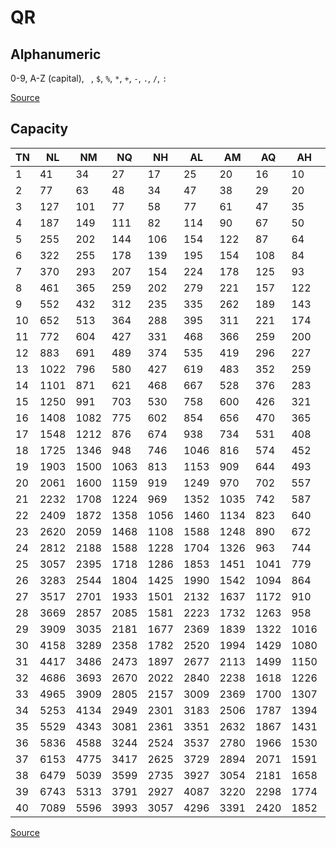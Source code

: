 # QR

## Alphanumeric

0-9, A-Z (capital), ` `, `$`, `%`, `*`, `+`, `-`, `.`, `/`, `:`

[Source](https://www.thonky.com/qr-code-tutorial/alphanumeric-table)

## Capacity

| TN |   NL |   NM |   NQ |   NH |   AL |   AM |   AQ |   AH |   BL |   BM |   BQ |   BH |   KL |   KM |   KQ |  KH |
|----|------|------|------|------|------|------|------|------|------|------|------|------|------|------|------|-----|
| 1  |   41 |   34 |   27 |   17 |   25 |   20 |   16 |   10 |   17 |   14 |   11 |    7 |   10 |    8 |    7 |   4 |
| 2  |   77 |   63 |   48 |   34 |   47 |   38 |   29 |   20 |   32 |   26 |   20 |   14 |   20 |   16 |   12 |   8 |
| 3  |  127 |  101 |   77 |   58 |   77 |   61 |   47 |   35 |   53 |   42 |   32 |   24 |   32 |   26 |   20 |  15 |
| 4  |  187 |  149 |  111 |   82 |  114 |   90 |   67 |   50 |   78 |   62 |   46 |   34 |   48 |   38 |   28 |  21 |
| 5  |  255 |  202 |  144 |  106 |  154 |  122 |   87 |   64 |  106 |   84 |   60 |   44 |   65 |   52 |   37 |  27 |
| 6  |  322 |  255 |  178 |  139 |  195 |  154 |  108 |   84 |  134 |  106 |   74 |   58 |   82 |   65 |   45 |  36 |
| 7  |  370 |  293 |  207 |  154 |  224 |  178 |  125 |   93 |  154 |  122 |   86 |   64 |   95 |   75 |   53 |  39 |
| 8  |  461 |  365 |  259 |  202 |  279 |  221 |  157 |  122 |  192 |  152 |  108 |   84 |  118 |   93 |   66 |  52 |
| 9  |  552 |  432 |  312 |  235 |  335 |  262 |  189 |  143 |  230 |  180 |  130 |   98 |  141 |  111 |   80 |  60 |
| 10 |  652 |  513 |  364 |  288 |  395 |  311 |  221 |  174 |  271 |  213 |  151 |  119 |  167 |  131 |   93 |  74 |
| 11 |  772 |  604 |  427 |  331 |  468 |  366 |  259 |  200 |  321 |  251 |  177 |  137 |  198 |  155 |  109 |  85 |
| 12 |  883 |  691 |  489 |  374 |  535 |  419 |  296 |  227 |  367 |  287 |  203 |  155 |  226 |  177 |  125 |  96 |
| 13 | 1022 |  796 |  580 |  427 |  619 |  483 |  352 |  259 |  425 |  331 |  241 |  177 |  262 |  204 |  149 | 109 |
| 14 | 1101 |  871 |  621 |  468 |  667 |  528 |  376 |  283 |  458 |  362 |  258 |  194 |  282 |  223 |  159 | 120 |
| 15 | 1250 |  991 |  703 |  530 |  758 |  600 |  426 |  321 |  520 |  412 |  292 |  220 |  320 |  254 |  180 | 136 |
| 16 | 1408 | 1082 |  775 |  602 |  854 |  656 |  470 |  365 |  586 |  450 |  322 |  250 |  361 |  277 |  198 | 154 |
| 17 | 1548 | 1212 |  876 |  674 |  938 |  734 |  531 |  408 |  644 |  504 |  364 |  280 |  397 |  310 |  224 | 173 |
| 18 | 1725 | 1346 |  948 |  746 | 1046 |  816 |  574 |  452 |  718 |  560 |  394 |  310 |  442 |  345 |  243 | 191 |
| 19 | 1903 | 1500 | 1063 |  813 | 1153 |  909 |  644 |  493 |  792 |  624 |  442 |  338 |  488 |  384 |  272 | 208 |
| 20 | 2061 | 1600 | 1159 |  919 | 1249 |  970 |  702 |  557 |  858 |  666 |  482 |  382 |  528 |  410 |  297 | 235 |
| 21 | 2232 | 1708 | 1224 |  969 | 1352 | 1035 |  742 |  587 |  929 |  711 |  509 |  403 |  572 |  438 |  314 | 248 |
| 22 | 2409 | 1872 | 1358 | 1056 | 1460 | 1134 |  823 |  640 | 1003 |  779 |  565 |  439 |  618 |  480 |  348 | 270 |
| 23 | 2620 | 2059 | 1468 | 1108 | 1588 | 1248 |  890 |  672 | 1091 |  857 |  611 |  461 |  672 |  528 |  376 | 284 |
| 24 | 2812 | 2188 | 1588 | 1228 | 1704 | 1326 |  963 |  744 | 1171 |  911 |  661 |  511 |  721 |  561 |  407 | 315 |
| 25 | 3057 | 2395 | 1718 | 1286 | 1853 | 1451 | 1041 |  779 | 1273 |  997 |  715 |  535 |  784 |  614 |  440 | 330 |
| 26 | 3283 | 2544 | 1804 | 1425 | 1990 | 1542 | 1094 |  864 | 1367 | 1059 |  751 |  593 |  842 |  652 |  462 | 365 |
| 27 | 3517 | 2701 | 1933 | 1501 | 2132 | 1637 | 1172 |  910 | 1465 | 1125 |  805 |  625 |  902 |  692 |  496 | 385 |
| 28 | 3669 | 2857 | 2085 | 1581 | 2223 | 1732 | 1263 |  958 | 1528 | 1190 |  868 |  658 |  940 |  732 |  534 | 405 |
| 29 | 3909 | 3035 | 2181 | 1677 | 2369 | 1839 | 1322 | 1016 | 1628 | 1264 |  908 |  698 | 1002 |  778 |  559 | 430 |
| 30 | 4158 | 3289 | 2358 | 1782 | 2520 | 1994 | 1429 | 1080 | 1732 | 1370 |  982 |  742 | 1066 |  843 |  604 | 457 |
| 31 | 4417 | 3486 | 2473 | 1897 | 2677 | 2113 | 1499 | 1150 | 1840 | 1452 | 1030 |  790 | 1132 |  894 |  634 | 486 |
| 32 | 4686 | 3693 | 2670 | 2022 | 2840 | 2238 | 1618 | 1226 | 1952 | 1538 | 1112 |  842 | 1201 |  947 |  684 | 518 |
| 33 | 4965 | 3909 | 2805 | 2157 | 3009 | 2369 | 1700 | 1307 | 2068 | 1628 | 1168 |  898 | 1273 | 1002 |  719 | 553 |
| 34 | 5253 | 4134 | 2949 | 2301 | 3183 | 2506 | 1787 | 1394 | 2188 | 1722 | 1228 |  958 | 1347 | 1060 |  756 | 590 |
| 35 | 5529 | 4343 | 3081 | 2361 | 3351 | 2632 | 1867 | 1431 | 2303 | 1809 | 1283 |  983 | 1417 | 1113 |  790 | 605 |
| 36 | 5836 | 4588 | 3244 | 2524 | 3537 | 2780 | 1966 | 1530 | 2431 | 1911 | 1351 | 1051 | 1496 | 1176 |  832 | 647 |
| 37 | 6153 | 4775 | 3417 | 2625 | 3729 | 2894 | 2071 | 1591 | 2563 | 1989 | 1423 | 1093 | 1577 | 1224 |  876 | 673 |
| 38 | 6479 | 5039 | 3599 | 2735 | 3927 | 3054 | 2181 | 1658 | 2699 | 2099 | 1499 | 1139 | 1661 | 1292 |  923 | 701 |
| 39 | 6743 | 5313 | 3791 | 2927 | 4087 | 3220 | 2298 | 1774 | 2809 | 2213 | 1579 | 1219 | 1729 | 1362 |  972 | 750 |
| 40 | 7089 | 5596 | 3993 | 3057 | 4296 | 3391 | 2420 | 1852 | 2953 | 2331 | 1663 | 1273 | 1817 | 1435 | 1024 | 784 |

[Source](https://kazuhikoarase.github.io/qrcode-generator/js/demo/)
